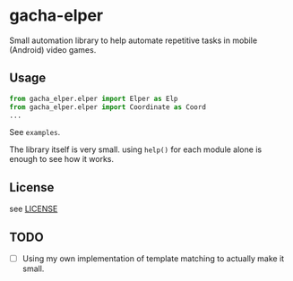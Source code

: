 # gacha-elper

Small automation library to help automate repetitive tasks in mobile (Android) video games.

## Usage

```python
from gacha_elper.elper import Elper as Elp
from gacha_elper.elper import Coordinate as Coord
...
```
See `examples`.

The library itself is very small. using `help()` for each module alone is enough to see how it works.

## License

see [LICENSE](https://github.com/cytopz/gacha-elper/blob/master/LICENSE)

## TODO

- [ ] Using my own implementation of template matching to actually make it small.
